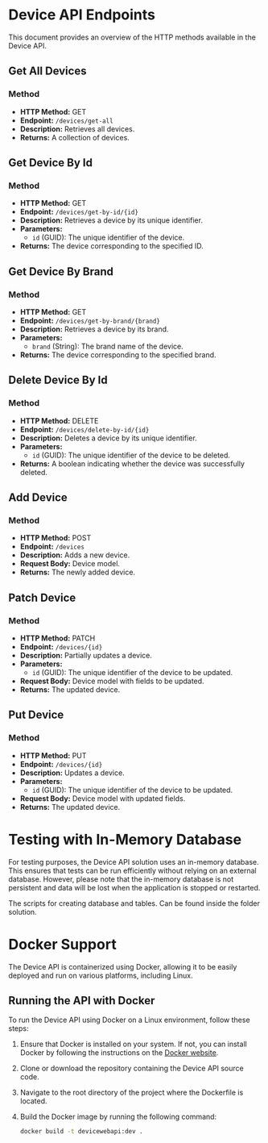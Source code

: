 # Device API Endpoints

This document provides an overview of the HTTP methods available in the Device API.

## Get All Devices

### Method

- **HTTP Method:** GET
- **Endpoint:** `/devices/get-all`
- **Description:** Retrieves all devices.
- **Returns:** A collection of devices.

## Get Device By Id

### Method

- **HTTP Method:** GET
- **Endpoint:** `/devices/get-by-id/{id}`
- **Description:** Retrieves a device by its unique identifier.
- **Parameters:**
  - `id` (GUID): The unique identifier of the device.
- **Returns:** The device corresponding to the specified ID.

## Get Device By Brand

### Method

- **HTTP Method:** GET
- **Endpoint:** `/devices/get-by-brand/{brand}`
- **Description:** Retrieves a device by its brand.
- **Parameters:**
  - `brand` (String): The brand name of the device.
- **Returns:** The device corresponding to the specified brand.

## Delete Device By Id

### Method

- **HTTP Method:** DELETE
- **Endpoint:** `/devices/delete-by-id/{id}`
- **Description:** Deletes a device by its unique identifier.
- **Parameters:**
  - `id` (GUID): The unique identifier of the device to be deleted.
- **Returns:** A boolean indicating whether the device was successfully deleted.

## Add Device

### Method

- **HTTP Method:** POST
- **Endpoint:** `/devices`
- **Description:** Adds a new device.
- **Request Body:** Device model.
- **Returns:** The newly added device.

## Patch Device

### Method

- **HTTP Method:** PATCH
- **Endpoint:** `/devices/{id}`
- **Description:** Partially updates a device.
- **Parameters:**
  - `id` (GUID): The unique identifier of the device to be updated.
- **Request Body:** Device model with fields to be updated.
- **Returns:** The updated device.

## Put Device

### Method

- **HTTP Method:** PUT
- **Endpoint:** `/devices/{id}`
- **Description:** Updates a device.
- **Parameters:**
  - `id` (GUID): The unique identifier of the device to be updated.
- **Request Body:** Device model with updated fields.
- **Returns:** The updated device.

# Testing with In-Memory Database
For testing purposes, the Device API solution uses an in-memory database. This ensures that tests can be run efficiently without relying on an external database. However, please note that the in-memory database is not persistent and data will be lost when the application is stopped or restarted.

The scripts for creating database and tables. Can be found inside the folder solution.

# Docker Support

The Device API is containerized using Docker, allowing it to be easily deployed and run on various platforms, including Linux.

## Running the API with Docker

To run the Device API using Docker on a Linux environment, follow these steps:

1. Ensure that Docker is installed on your system. If not, you can install Docker by following the instructions on the [Docker website](https://docs.docker.com/get-docker/).

2. Clone or download the repository containing the Device API source code.

3. Navigate to the root directory of the project where the Dockerfile is located.

4. Build the Docker image by running the following command:

   ```bash
   docker build -t devicewebapi:dev .

